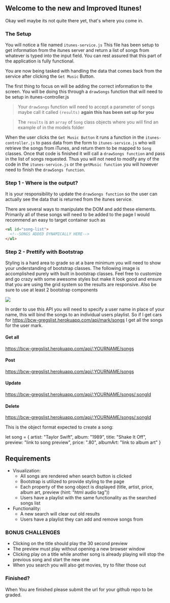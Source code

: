 ## Welcome to the new and Improved Itunes!

Okay well maybe its not quite there yet, that's where you come in.

### The Setup

You will notice a file named `itunes-service.js` This file has been setup to get information from the itunes server and return a list of songs from whatever is typed into the input field. You can rest assured that this part of the application is fully functional. 

You are now being tasked with handling the data that comes back from the service after clicking the `Get Music` Button. 

The first thing to focus on will be adding the correct information to the screen. You will be doing this through a `drawSongs` function that will need to be setup in itunes-controller.js

> Your `drawSongs` function will need to accept a parameter of songs maybe call it called `(results)` 
**again this has been set up for you**

> The `results` is an `array` of `Song` class objects where you will find an example of in the models folder

When the user clicks the `Get Music Button` it runs a function in the `itunes-controller.js`  to pass data from the form to `itunes-service.js`  who will retrieve the songs from iTunes, and return them to be mapped to `Song` classes. Once that code is finished it will call a `drawSongs function` and pass in the list of songs requested. Thus you will not need to modify any of the code in the `itunes-service.js` or the `getMusic function` you will however need to finish the `drawSongs function`.

### Step 1 -  Where is the output?

It is your responsibility to update the `drawSongs function` so the user can actually see the data that is returned from the itunes service.

There are several ways to manipulate the DOM and add these elements. Primarily all of these songs will need to be added to the page I would recommend an easy to target container such as 

```html
<ul id="song-list">
  <!--SONGS ADDED DYNAMICALLY HERE-->
</ul>
```

### Step 2 - Prettify with Bootstrap

Styling is a hard area to grade so at a bare minimum you will need to show your understanding of bootstrap classes. The following image is accomplished purely with built in bootstrap classes. Feel free to customize and go crazy with some awesome styles but make it look good and ensure that you are using the grid system so the results are responsive. Also be sure to use at least 2 bootstrap components

<div>
  <img class="img-responsive" src="https://bcw.blob.core.windows.net/public/img/mytunes.jpg" />
</div>

In order to use this API you will need to specify a user name in place of your name, this will bind the songs to an individual users playlist. So if I get cars for https://bcw-gregslist.herokuapp.com/api/mark/songs I get all the songs for the user mark.

#### Get all
https://bcw-gregslist.herokuapp.com/api/:YOURNAME/songs

#### Post
https://bcw-gregslist.herokuapp.com/api/:YOURNAME/songs

#### Update
https://bcw-gregslist.herokuapp.com/api/:YOURNAME/songs/:songId

#### Delete
https://bcw-gregslist.herokuapp.com/api/:YOURNAME/songs/:songId


This is the object format expected to create a song: 

let song = {
    artist: "Taylor Swift",
    album: "1989",
    title: "Shake It Off",
    preview: "link to song preview",
    price: ".80",
    albumArt: "link to album art"
}


## Requirements
 - Visualization: 
    - All songs are rendered when search button is clicked
    - Bootstrap is utilized to provide styling to the page
    - Each property of the song object is displayed (title, artist, price, album art, preview (hint: "html audio tag"))
    - Users have a playlist with the same functionality as the searched songs list
  - Functionality: 
    - A new search will clear out old results
    - Users have a playlist they can add and remove songs from

    




### BONUS CHALLENGES 
- Clicking on the title should play the 30 second preview 
- The preview must play without opening a new browser window 
- Clicking play on a title while another song is already playing will stop the previous song and start the new one
- When you search you will also get movies, try to filter those out

### Finished?
When You are finished please submit the url for your github repo to be graded.
